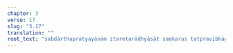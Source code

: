 ```yaml
---
chapter: 3
verse: 17
slug: "3.17"
translation: ""
root_text: "śabdārthapratyayānām itaretarādhyāsāt saṃkaras tatpravibhāgasaṃyamāt sarvabhūtarutajñānam"
---
```


